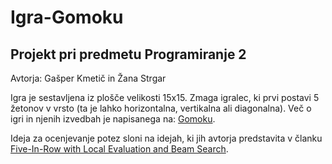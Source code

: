 # Igra-Gomoku
## Projekt pri predmetu Programiranje 2
Avtorja: Gašper Kmetič in Žana Strgar

Igra je sestavljena iz plošče velikosti 15x15. Zmaga igralec, ki prvi postavi 5 žetonov v vrsto (ta je lahko horizontalna, vertikalna ali diagonalna). Več o igri in njenih izvedbah je napisanega na: [Gomoku](https://en.wikipedia.org/wiki/Gomoku). 

Ideja za ocenjevanje potez sloni na idejah, ki jih avtorja predstavita v članku [Five-In-Row with Local Evaluation and Beam Search](https://courses.cs.washington.edu/courses/cse573/04au/Project/mini1/JA/report.pdf).
